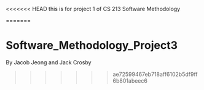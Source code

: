 <<<<<<< HEAD
this is for project 1 of CS 213 Software Methodology 
 
=======
# Software_Methodology_Project3
By Jacob Jeong and Jack Crosby
>>>>>>> ae72599467eb718aff6102b5df9ff6b801abeec6
